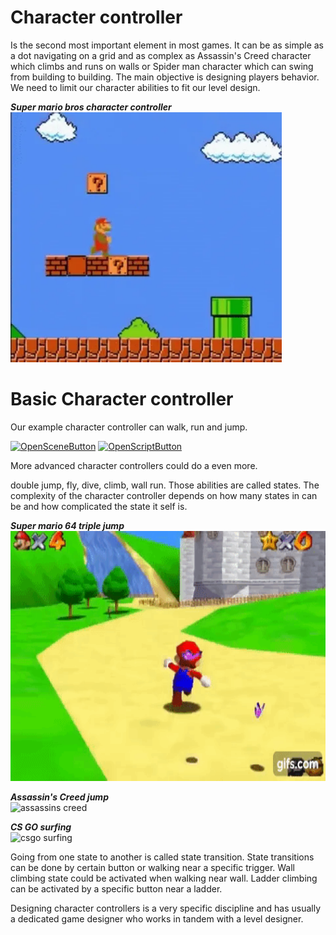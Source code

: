 [Button Open Scene]: https://img.shields.io/badge/Open%20scene-4287f5?style=for-the-badge
[Button Open Script]: https://img.shields.io/badge/Open%20script-4287f5?style=for-the-badge

# Character controller
Is the second most important element in most games. It can be as simple as a dot navigating on a grid and as complex as Assassin's Creed character which climbs and runs on walls or Spider man character which can swing from building to building. The main objective is designing players behavior. We need to limit our character abilities to fit our level design.

***Super mario bros character controller***  
<img src="../../img/supermariobros.webp" alt="supermariobros" height="400"/>

# Basic Character controller

Our example character controller can walk, run and jump.

[![OpenSceneButton](https://img.shields.io/badge/Open%20scene-4287f5?style=for-the-badge 'OpenSceneButton')](http://localhost:8081/?actionType=loadScene&value=CharacterControllerBasic.unity) [![OpenScriptButton](https://img.shields.io/badge/Open%20script-4287f5?style=for-the-badge 'OpenScriptButton')](http://localhost:8081/?actionType=loadScript&value=Runtime/CharacterController/Basic/CharacterControllerBasic.cs)

More advanced character controllers could do a even more.

double jump, fly, dive, climb, wall run.
Those abilities are called states.
The complexity of the character controller depends on how many states in can be
and how complicated the state it self is.

***Super mario 64 triple jump***  
<img src="../../img/super_mario_64_triple_jump.gif" alt="supermario64" height="400"/>

***Assassin's Creed jump***  
<img src="../../img/assassins_creed_jump.gif" alt="assassins creed" height="400"/>

***CS GO surfing***  
<img src="../../img/csgo_surf.gif" alt="csgo surfing" height="400"/>

Going from one state to another is called state transition.
State transitions can be done by certain button or walking near a specific trigger.
Wall climbing state could be activated when walking near wall.
Ladder climbing can be activated by a specific button near a ladder.

Designing character controllers is a very specific discipline and has usually a dedicated
game designer who works in tandem with a level designer.